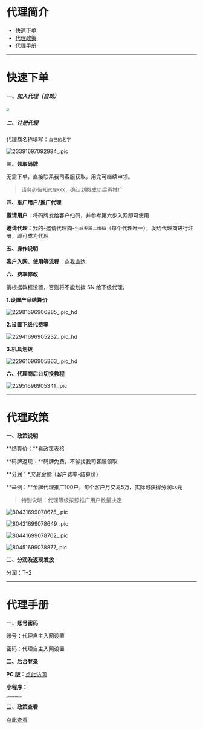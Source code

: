 # 代理简介

- [快速下单](#快速下单)
- [代理政策](#代理政策)
- [代理手册](#代理手册)

---

# 快速下单

##### 一、加入代理（自助）

[<img src="https://wiki.zjkmkj.com/media/202307051704076.png" style="zoom:50%;" />](https://wxaurl.cn/gtpFf6Lac8g)

##### 二、注册代理

代理商名称填写：`自己的名字`

![23391697092984_.pic](https://wiki.zjkmkj.com/media/202310121443541.jpg)

**三、领取码牌**

无需下单，直接联系我司客服获取，用完可继续申领。

> 请务必告知`代理XXX`，确认划拨成功后再推广

**四、推广用户/推广代理**

**邀请用户**：将码牌发给客户扫码，并参考第六步入网即可使用

**邀请代理**：我的-邀请代理商-`生成专属二维码`（每个代理唯一），发给代理商进行注册，即可成为代理

**五、操作说明**

**客户入网、使用等流程：**[点我直达](tool/jsy.md)

**六、费率修改**

请根据教程设置，否则将不能划拨 SN 给下级代理。

**1.设置产品结算价**

![22981696906285_.pic_hd](https://wiki.zjkmkj.com/media/202310101051423.jpg)

**2.设置下级代费率**

![22941696905232_.pic_hd](https://wiki.zjkmkj.com/media/202310101053796.jpg)

**3.机具划拨**

![22961696905863_.pic_hd](https://wiki.zjkmkj.com/media/202310101054826.jpg)

**六、代理商后台切换教程**

![22951696905341_.pic](https://wiki.zjkmkj.com/media/202310101055996.jpg)

------

# 代理政策

**一、政策说明**

**结算价：**看政策表格

**码牌返现：**码牌免费，不够找我司客服领取

**分润：**交易金额*（客户费率-结算价）

**举例：**金牌代理推广100户，每个客户月交易5万，实际可获得分润`XX`元

> 特别说明：代理等级按照推广用户数量决定

![80431699078675_.pic](https://wiki.zjkmkj.com/media/202311041417841.jpg)

![80421699078649_.pic](https://wiki.zjkmkj.com/media/202311041417727.jpg)

![80441699078702_.pic](https://wiki.zjkmkj.com/media/202311041418234.jpg)

![80451699078877_.pic](https://wiki.zjkmkj.com/media/202311041421068.jpg)

**二、分润及返现发放**

分润：T+2

------

# 代理手册

**一、账号密码**

账号：代理自主入网设置

密码：代理自主入网设置

**二、后台登录**

**PC 版：**[点此访问](http://u.zjkm.xyz/mF2Z6)

**小程序：**

**<img src="https://wiki.zjkmkj.com/media/202310101130116.jpg" alt="3251696908563_.pic" style="zoom:25%;" />**



**三、政策查看**

[点此查看](#代理政策)



